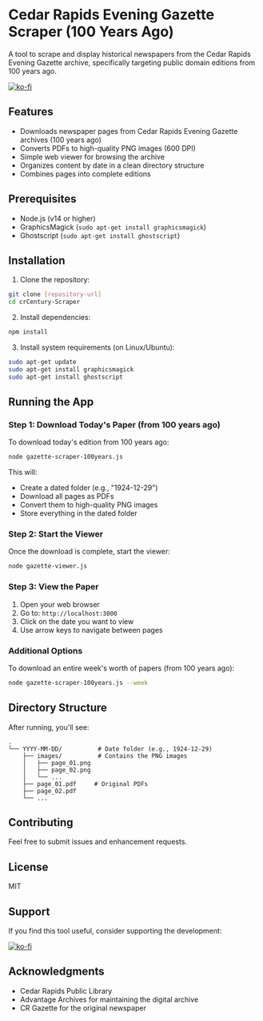 # Cedar Rapids Evening Gazette Scraper (100 Years Ago)

A tool to scrape and display historical newspapers from the Cedar Rapids Evening Gazette archive, specifically targeting public domain editions from 100 years ago. 

[![ko-fi](https://ko-fi.com/img/githubbutton_sm.svg)](https://ko-fi.com/dbsurplussolutions)

## Features

- Downloads newspaper pages from Cedar Rapids Evening Gazette archives (100 years ago)
- Converts PDFs to high-quality PNG images (600 DPI)
- Simple web viewer for browsing the archive
- Organizes content by date in a clean directory structure
- Combines pages into complete editions

## Prerequisites

- Node.js (v14 or higher)
- GraphicsMagick (`sudo apt-get install graphicsmagick`)
- Ghostscript (`sudo apt-get install ghostscript`)

## Installation

1. Clone the repository:
```bash
git clone [repository-url]
cd crCentury-Scraper
```

2. Install dependencies:
```bash
npm install
```

3. Install system requirements (on Linux/Ubuntu):
```bash
sudo apt-get update
sudo apt-get install graphicsmagick
sudo apt-get install ghostscript
```

## Running the App

### Step 1: Download Today's Paper (from 100 years ago)
To download today's edition from 100 years ago:
```bash
node gazette-scraper-100years.js
```

This will:
- Create a dated folder (e.g., "1924-12-29")
- Download all pages as PDFs
- Convert them to high-quality PNG images
- Store everything in the dated folder

### Step 2: Start the Viewer
Once the download is complete, start the viewer:
```bash
node gazette-viewer.js
```

### Step 3: View the Paper
1. Open your web browser
2. Go to: `http://localhost:3000`
3. Click on the date you want to view
4. Use arrow keys to navigate between pages

### Additional Options

To download an entire week's worth of papers (from 100 years ago):
```bash
node gazette-scraper-100years.js --week
```

## Directory Structure

After running, you'll see:
```
.
└── YYYY-MM-DD/          # Date folder (e.g., 1924-12-29)
    ├── images/          # Contains the PNG images
    │   ├── page_01.png
    │   ├── page_02.png
    │   └── ...
    ├── page_01.pdf     # Original PDFs
    ├── page_02.pdf
    └── ...
```

## Contributing

Feel free to submit issues and enhancement requests.

## License

MIT

## Support

If you find this tool useful, consider supporting the development:

[![ko-fi](https://ko-fi.com/img/githubbutton_sm.svg)](https://ko-fi.com/dbsurplussolutions)

## Acknowledgments

- Cedar Rapids Public Library
- Advantage Archives for maintaining the digital archive
- CR Gazette for the original newspaper
